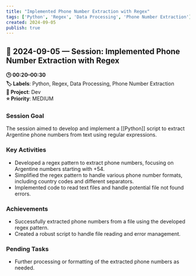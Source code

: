 ```yaml
---
title: "Implemented Phone Number Extraction with Regex"
tags: ['Python', 'Regex', 'Data Processing', 'Phone Number Extraction']
created: 2024-09-05
publish: true
---
```


## 📅 2024-09-05 — Session: Implemented Phone Number Extraction with Regex

**🕒 00:20–00:30**  
**🏷️ Labels**: Python, Regex, Data Processing, Phone Number Extraction  
**📂 Project**: Dev  
**⭐ Priority**: MEDIUM  


### Session Goal
The session aimed to develop and implement a [[Python]] script to extract Argentine phone numbers from text using regular expressions.

### Key Activities
- Developed a regex pattern to extract phone numbers, focusing on Argentine numbers starting with +54.
- Simplified the regex pattern to handle various phone number formats, including country codes and different separators.
- Implemented code to read text files and handle potential file not found errors.

### Achievements
- Successfully extracted phone numbers from a file using the developed regex pattern.
- Created a robust script to handle file reading and error management.

### Pending Tasks
- Further processing or formatting of the extracted phone numbers as needed.

